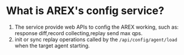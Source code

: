 # What is AREX's config service?
1. The service provide web APIs to config the AREX working, such as: response diff,record collecting,replay send max
 qps.
1. init or sync replay operations called by the `/api/config/agent/load` when the target agent starting.
